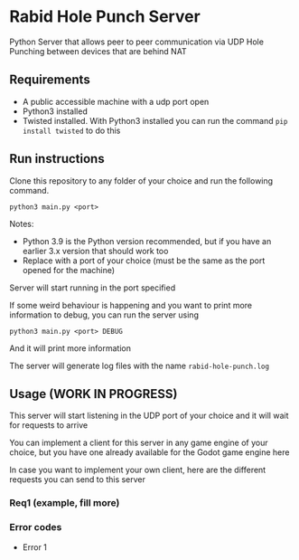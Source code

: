 # Rabid Hole Punch Server

Python Server that allows peer to peer communication via UDP Hole Punching between devices that are behind NAT

## Requirements

- A public accessible machine with a udp port open
- Python3 installed
- Twisted installed. With Python3 installed you can run the command `pip install twisted` to do this


## Run instructions

Clone this repository to any folder of your choice and run the following command. 

```
python3 main.py <port>
```
Notes:
- Python 3.9 is the Python version recommended, but if you have an earlier 3.x version that should work too
- Replace <port> with a port of your choice (must be the same as the port opened for the machine)

Server will start running in the port specified

If some weird behaviour is happening and you want to print more information to debug, you can run the server using

```
python3 main.py <port> DEBUG
```

And it will print more information

The server will generate log files with the name `rabid-hole-punch.log`

## Usage (WORK IN PROGRESS)

This server will start listening in the UDP port of your choice and it will wait for requests to arrive

You can implement a client for this server in any game engine of your choice, but you have one already available for the Godot game engine here

In case you want to implement your own client, here are the different requests you can send to this server

### Req1 (example, fill more)

### Error codes
- Error 1
